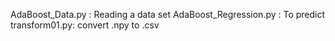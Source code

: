 AdaBoost_Data.py :  Reading a data set
AdaBoost_Regression.py : To predict
transform01.py:  convert .npy to .csv 
